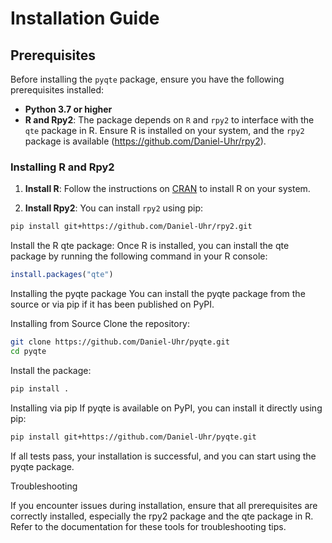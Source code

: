 # Installation Guide

## Prerequisites

Before installing the `pyqte` package, ensure you have the following prerequisites installed:

- **Python 3.7 or higher**
- **R and Rpy2**: The package depends on `R` and `rpy2` to interface with the `qte` package in R. Ensure R is installed on your system, and the `rpy2` package is available (https://github.com/Daniel-Uhr/rpy2).

### Installing R and Rpy2

1. **Install R**: Follow the instructions on [CRAN](https://cran.r-project.org/) to install R on your system.

2. **Install Rpy2**: You can install `rpy2` using pip:

```bash
pip install git+https://github.com/Daniel-Uhr/rpy2.git
```

Install the R qte package: Once R is installed, you can install the qte package by running the following command in your R console:

```R
install.packages("qte")
```

Installing the pyqte package
You can install the pyqte package from the source or via pip if it has been published on PyPI.

Installing from Source
Clone the repository:

```bash
git clone https://github.com/Daniel-Uhr/pyqte.git
cd pyqte
```

Install the package:

```bash
pip install .
```

Installing via pip
If pyqte is available on PyPI, you can install it directly using pip:

```bash
pip install git+https://github.com/Daniel-Uhr/pyqte.git
```

If all tests pass, your installation is successful, and you can start using the pyqte package.

Troubleshooting

If you encounter issues during installation, ensure that all prerequisites are correctly installed, especially the rpy2 package and the qte package in R. Refer to the documentation for these tools for troubleshooting tips.
